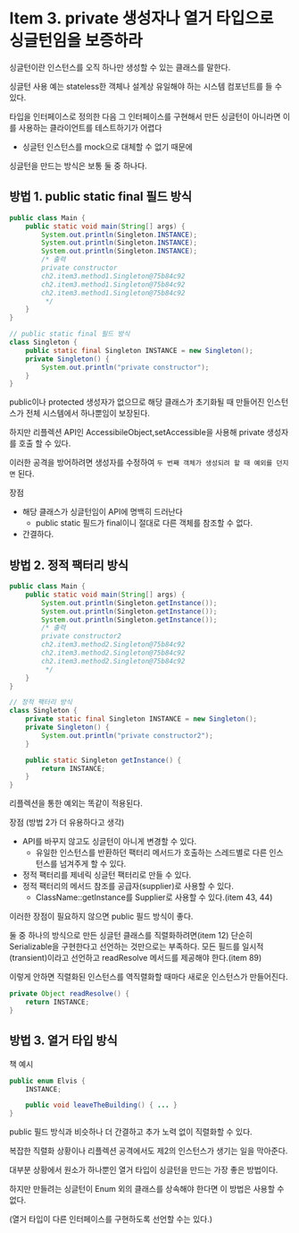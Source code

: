 # Item 3. private 생성자나 열거 타입으로 싱글턴임을 보증하라

싱글턴이란 인스턴스를 오직 하나만 생성할 수 있는 클래스를 말한다.

싱글턴 사용 예는 stateless한 객체나 설계상 유일해야 하는 시스템 컴포넌트를 들 수  있다.



타입을 인터페이스로 정의한 다음 그 인터페이스를 구현해서 만든 싱글턴이 아니라면 이를 사용하는 클라이언트를 테스트하기가 어렵다

- 싱글턴 인스턴스를 mock으로 대체할 수 없기 때문에



싱글턴을 만드는 방식은 보통 둘 중 하나다.



## 방법 1. public static final 필드 방식



```java
public class Main {
    public static void main(String[] args) {
        System.out.println(Singleton.INSTANCE);
        System.out.println(Singleton.INSTANCE);
        System.out.println(Singleton.INSTANCE);
        /* 출력
        private constructor
        ch2.item3.method1.Singleton@75b84c92
        ch2.item3.method1.Singleton@75b84c92
        ch2.item3.method1.Singleton@75b84c92
         */
    }
}

// public static final 필드 방식
class Singleton {
    public static final Singleton INSTANCE = new Singleton();
    private Singleton() {
        System.out.println("private constructor");
    }
}
```



public이나 protected 생성자가 없으므로 해당 클래스가 초기화될 때 만들어진 인스턴스가 전체 시스템에서 하나뿐임이 보장된다.



하지만 리플렉션 API인 AccessibileObject,setAccessible을 사용해 private 생성자를 호출 할 수 있다.

이러한 공격을 방어하려면 생성자를 수정하여 `두 번째 객체가 생성되려 할 때 예외를 던지면` 된다.



장점

- 해당 클래스가 싱글턴임이 API에 명백히 드러난다
  - public static 필드가 final이니 절대로 다른 객체를 참조할 수 없다.
- 간결하다.



## 방법 2. 정적 팩터리 방식



```java
public class Main {
    public static void main(String[] args) {
        System.out.println(Singleton.getInstance());
        System.out.println(Singleton.getInstance());
        System.out.println(Singleton.getInstance());
        /* 출력
        private constructor2
        ch2.item3.method2.Singleton@75b84c92
        ch2.item3.method2.Singleton@75b84c92
        ch2.item3.method2.Singleton@75b84c92
         */
    }
}

// 정적 팩터리 방식
class Singleton {
    private static final Singleton INSTANCE = new Singleton();
    private Singleton() {
        System.out.println("private constructor2");
    }

    public static Singleton getInstance() {
        return INSTANCE;
    }
}
```



리플렉션을 통한 예외는 똑같이 적용된다.



장점 (방법 2가 더 유용하다고 생각)

- API를 바꾸지 않고도 싱글턴이 아니게 변경할 수 있다.
  - 유일한 인스턴스를 반환하던 팩터리 메서드가 호출하는 스레드별로 다른 인스턴스를 넘겨주게 할 수 있다.
- 정적 팩터리를 제네릭 싱글턴 팩터리로 만들 수 있다.
- 정적 팩터리의 메서드 참조를 공급자(supplier)로 사용할 수 있다.
  - ClassName::getInstance를 Supplier<ClassName>로 사용할 수 있다.(item 43, 44)

이러한 장점이 필요하지 않으면 public 필드 방식이 좋다.



둘 중 하나의 방식으로 만든 싱글턴 클래스를 직렬화하려면(item 12) 단순히 Serializable을 구현한다고 선언하는 것만으로는 부족하다. 모든 필드를 일시적(transient)이라고 선언하고 readResolve 메서드를 제공해야 한다.(item 89)



이렇게 안하면 직렬화된  인스턴스를 역직렬화할 때마다 새로운 인스턴스가 만들어진다.



```java
private Object readResolve() {
    return INSTANCE;
}
```



## 방법 3. 열거 타입 방식



책 예시

```java
public enum Elvis {
    INSTANCE;

    public void leaveTheBuilding() { ... }
}

```



public 필드 방식과 비슷하나 더 간결하고 추가 노력 없이 직렬화할 수 있다.

복잡한 직렬화 상황이나 리플렉션 공격에서도 제2의 인스턴스가 생기는 일을 막아준다.

대부분 상황에서 원소가 하나뿐인 열거 타입이 싱글턴을 만드는 가장 좋은 방법이다.



하지만 만들려는 싱글턴이 Enum 외의 클래스를 상속해야 한다면 이 방법은 사용할 수 없다.

(열거 타입이 다른 인터페이스를 구현하도록 선언할 수는 있다.)

